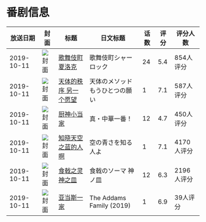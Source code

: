 # 番剧信息

|放送日期|封面|标题|日文标题|话数|评分|评分人数|
|---|---|---|---|---|---|---|
|2019-10-11|![封面](https://lain.bgm.tv/pic/cover/c/36/e2/256649_1aSRN.jpg)|[歌舞伎町夏洛克](https://bangumi.tv/subject/256649)|歌舞伎町シャーロック|24|5.4|854人评分|
|2019-10-11|![封面](https://lain.bgm.tv/pic/cover/c/ed/6d/270081_2V27A.jpg)|[天体的秩序 另一个愿望](https://bangumi.tv/subject/270081)|天体のメソッド もうひとつの願い|1|7.1|587人评分|
|2019-10-11|![封面](https://lain.bgm.tv/pic/cover/c/2b/5e/273834_FFfcr.jpg)|[厨神小当家](https://bangumi.tv/subject/273834)|真・中華一番！|12|4.7|450人评分|
|2019-10-11|![封面](https://lain.bgm.tv/pic/cover/c/3f/c1/278557_ogF5c.jpg)|[知晓天空之蓝的人啊](https://bangumi.tv/subject/278557)|空の青さを知る人よ|1|7.1|4170人评分|
|2019-10-11|![封面](https://lain.bgm.tv/pic/cover/c/42/a5/284546_p7Cf3.jpg)|[食戟之灵  神之皿](https://bangumi.tv/subject/284546)|食戟のソーマ 神ノ皿|12|6.3|2196人评分|
|2019-10-11|![封面](https://lain.bgm.tv/pic/cover/c/a9/cc/299554_zx1GX.jpg)|[亚当斯一家](https://bangumi.tv/subject/299554)|The Addams Family (2019)|1|6.9|39人评分|
